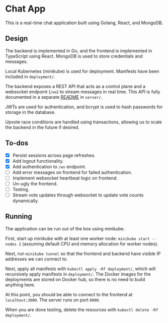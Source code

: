 # Chat App

This is a real-time chat application built using Golang, React, and MongoDB.

## Design

The backend is implemented in Go, and the frontend is implemented in TypeScript using React. MongoDB is used to store credentials and messages.

Local Kubernetes (minikube) is used for deployment. Manifests have been included in `deployment/`.

The backend exposes a REST API that acts as a control plane and a websocket endpoint (`/ws`) to stream messages in real time. This API is fully documented in a separate [README](server/README.md) in `server/`.

JWTs are used for authentication, and bcrypt is used to hash passwords for storage in the database.

Upvote race conditions are handled using transactions, allowing us to scale the backend in the future if desired.

## To-dos

* [x] Persist sessions across page refreshes.
* [x] Add logout functionality.
* [x] Add authentication to `/ws` endpoint.
* [ ] Add error messages on frontend for failed authentication.
* [ ] Implement websocket heartbeat logic on frontend.
* [ ] Un-ugly the frontend.
* [ ] Testing.
* [ ] Stream vote updates through websocket to update vote counts dynamically.

## Running

The application can be run out of the box using minikube.

First, start up minikube with at least one worker node: `minikube start --nodes 2` (assuming default CPU and memory allocation for worker nodes).

Next, run `minikube tunnel` so that the frontend and backend have visible IP addresses we can connect to.

Next, apply all manifests with `kubectl apply -Rf deployment/`, which will recursively apply manifests in `deployment/`. The Docker images for the deployments are stored on Docker hub, so there is no need to build anything here.

At this point, you should be able to connect to the frontend at `localhost:3000`. The server runs on port `8000`.

When you are done testing, delete the resources with `kubectl delete -Rf deployment/`.

